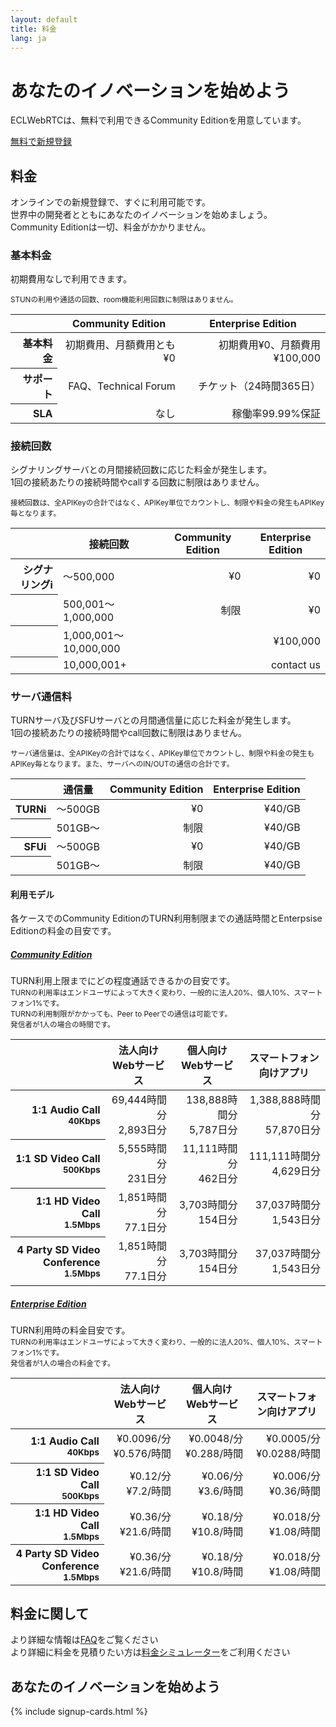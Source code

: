 ```yaml
---
layout: default
title: 料金
lang: ja
---
```


<div class="jumbotron">
  <h1 class="display-4">あなたのイノベーションを始めよう</h1>
  <p class="lead">ECLWebRTCは、無料で利用できるCommunity Editionを用意しています。</p>
  <p class="lead">
  <a class="btn btn-primary btn-lg" href="#" role="button">無料で新規登録</a>
  </p>
</div>


## 料金

オンラインでの新規登録で、すぐに利用可能です。<br>
世界中の開発者とともにあなたのイノベーションを始めましょう。<br>
Community Editionは一切、料金がかかりません。

### 基本料金

初期費用なしで利用できます。  

<small class="text-muted">STUNの利用や通話の回数、room機能利用回数に制限はありません。</small>

<table class="table table-sm">
  <thead>
    <tr>
      <th></th>
      <th class="text-right">Community Edition</th>
      <th class="text-right">Enterprise Edition</th>
    </tr>
  </thead>
    <tbody align="right">
      <tr>
        <th scope="row">基本料金</th>
        <td>初期費用、月額費用とも¥0</td>
        <td>初期費用¥0、月額費用¥100,000</td>
      </tr>
      <tr>
        <th scope="row">サポート</th>
        <td>FAQ、Technical Forum</td>
        <td>チケット（24時間365日）</td>
      </tr>
      <tr>
        <th scope="row">SLA</th>
        <td>なし</td>
        <td>稼働率99.99%保証</td>
    </tr>
  </tbody>
</table>

### 接続回数

シグナリングサーバとの月間接続回数に応じた料金が発生します。<br>
1回の接続あたりの接続時間やcallする回数に制限はありません。

<small class="text-muted">接続回数は、全APIKeyの合計ではなく、APIKey単位でカウントし、制限や料金の発生もAPIKey毎となります。</small>

<table class="table table-sm">
<thead>
  <tr>
    <th></th>
    <th>接続回数</th>
    <th class="text-right">Community Edition</th>
    <th class="text-right">Enterprise Edition</th>
  </tr>
</thead>
<tbody align="right">
  <tr>
    <th scope="row">シグナリング<span class="badge badge-pill badge-info" data-toggle="tooltip" data-placement="top" title="シグナリング: 端末間で通信を行う際に、シグナリングサーバを介してお互いのIPアドレスやコーデックなど情報の交換を行います。">i</span></th>
    <td align="left">〜500,000</td>
    <td>¥0</td>
    <td>¥0</td>
  </tr>
  <tr>
    <th scope="row"></th>
    <td align="left">500,001〜1,000,000</td>
    <td>制限</td>
    <td>¥0</td>
  </tr>
  <tr>
    <th scope="row"></th>
    <td align="left">1,000,001〜10,000,000</td>
    <td></td>
    <td>¥100,000</td>
  </tr>
  <tr>
    <th scope="row"></th>
    <td align="left">10,000,001+</td>
    <td></td>
    <td>contact us</td>
  </tr>
</tbody>
</table>


### サーバ通信料

TURNサーバ及びSFUサーバとの月間通信量に応じた料金が発生します。<br>
1回の接続あたりの接続時間やcall回数に制限はありません。

<small class="text-muted">サーバ通信量は、全APIKeyの合計ではなく、APIKey単位でカウントし、制限や料金の発生もAPIKey毎となります。また、サーバへのIN/OUTの通信の合計です。</small>

<table class="table table-sm">
<thead>
  <tr>
    <th></th>
    <th>通信量</th>
    <th class="text-right">Community Edition</th>
    <th class="text-right">Enterprise Edition</th>
  </tr>
</thead>
<tbody align="right">
  <tr>
    <th scope="row">TURN<span class="badge badge-pill badge-info" data-toggle="tooltip" data-placement="top" title="TURN: Peer to Peerでの通信が確立できない環境で、TURNサーバを中継することによりNAT越えを実現します。">i</span></th>
    <td align="left">〜500GB</td>
    <td>¥0</td>
    <td>¥40/GB</td>
  </tr>
  <tr>
    <th scope="row"></th>
    <td align="left">501GB〜</td>
    <td>制限</td>
    <td>¥40/GB</td>
  </tr>
  <tr>
    <th scope="row">SFU<span class="badge badge-pill badge-info" data-toggle="tooltip" data-placement="top" title="SFU: 映像の送信をSFUサーバが代行することで、端末のCPUやネットワーク負荷を抑え、多人数での通話や配信を実現します。">i</span></th>
    <td align="left">〜500GB</td>
    <td>¥0</td>
    <td>¥40/GB</td>
  </tr>
  <tr>
    <th scope="row"></th>
    <td align="left">501GB〜</td>
    <td>制限</td>
    <td>¥40/GB</td>
  </tr>
</tbody>
</table>


#### 利用モデル
各ケースでのCommunity EditionのTURN利用制限までの通話時間とEnterpsise Editionの料金の目安です。

<div id="accordion" role="tablist" aria-multiselectable="true">
  <div class="card">
    <a data-toggle="collapse" data-parent="#accordion" href="#collapseOne" aria-expanded="true" aria-controls="collapseOne">
      <div class="card-header" role="tab" id="headingOne">
        <h5 class="mb-0">
          Community Edition
          <i class="fa fa-chevron-up pull-right" aria-hidden="true"></i>
        </h5>
      </div>
    </a>
    <div id="collapseOne" class="collapse show" role="tabpanel" aria-labelledby="headingOne">
      <div class="card-block">
        TURN利用上限までにどの程度通話できるかの目安です。<br>
        <small class="text-muted">TURNの利用率はエンドユーザによって大きく変わり、一般的に法人20%、個人10%、スマートフォン1%です。<br>TURNの利用制限がかかっても、Peer to Peerでの通信は可能です。<br>発信者が1人の場合の時間です。</small>
        <table class="table table-sm">
        <thead>
          <tr>
            <th></th>
            <th class="text-right">法人向けWebサービス</th>
            <th class="text-right">個人向けWebサービス</th>
            <th class="text-right">スマートフォン向けアプリ</th>
          </tr>
        </thead>
        <tbody align="right">
          <tr>
            <th scope="row">1:1 Audio Call<br><small>40Kbps</small></th>
            <td>69,444時間分<br>2,893日分</td>
            <td>138,888時間分<br>5,787日分</td>
            <td>1,388,888時間分<br>57,870日分</td>
          </tr>
          <tr>
            <th scope="row">1:1 SD Video Call<br><small>500Kbps</small></th>
            <td>5,555時間分<br>231日分</td>
            <td>11,111時間分<br>462日分</td>
            <td>111,111時間分<br>4,629日分</td>
          </tr>
          <tr>
            <th scope="row">1:1 HD Video Call<br><small>1.5Mbps</small></th>
            <td>1,851時間分<br>77.1日分</td>
            <td>3,703時間分<br>154日分</td>
            <td>37,037時間分<br>1,543日分</td>
          </tr>
          <tr>
            <th scope="row">4 Party SD Video Conference<br><small>1.5Mbps</small></th>
            <td>1,851時間分<br>77.1日分</td>
            <td>3,703時間分<br>154日分</td>
            <td>37,037時間分<br>1,543日分</td>
          </tr>
        </tbody>
        </table>
      </div>
    </div>
  </div>
  <div class="card">
    <a class="collapsed" data-toggle="collapse" data-parent="#accordion" href="#collapseTwo" aria-expanded="false" aria-controls="collapseTwo">
      <div class="card-header" role="tab" id="headingTwo">
        <h5 class="mb-0">
          Enterprise Edition
          <i class="fa fa-chevron-down pull-right" aria-hidden="true"></i>
        </h5>
      </div>
    </a>
    <div id="collapseTwo" class="collapse" role="tabpanel" aria-labelledby="headingTwo">
      <div class="card-block">
        TURN利用時の料金目安です。<br>
        <small class="text-muted">TURNの利用率はエンドユーザによって大きく変わり、一般的に法人20%、個人10%、スマートフォン1%です。<br>発信者が1人の場合の料金です。</small>
        <table class="table table-sm">
        <thead>
          <tr>
            <th></th>
            <th class="text-right">法人向けWebサービス</th>
            <th class="text-right">個人向けWebサービス</th>
            <th class="text-right">スマートフォン向けアプリ</th>
          </tr>
        </thead>
        <tbody align="right">
          <tr>
            <th scope="row">1:1 Audio Call<br><small>40Kbps</small></th>
            <td>¥0.0096/分<br>¥0.576/時間</td>
            <td>¥0.0048/分<br>¥0.288/時間</td>
            <td>¥0.0005/分<br>¥0.0288/時間</td>
          </tr>
          <tr>
            <th scope="row">1:1 SD Video Call<br><small>500Kbps</small></th>
            <td>¥0.12/分<br>¥7.2/時間</td>
            <td>¥0.06/分<br>¥3.6/時間</td>
            <td>¥0.006/分<br>¥0.36/時間</td>
          </tr>
          <tr>
            <th scope="row">1:1 HD Video Call<br><small>1.5Mbps</small></th>
            <td>¥0.36/分<br>¥21.6/時間</td>
            <td>¥0.18/分<br>¥10.8/時間</td>
            <td>¥0.018/分<br>¥1.08/時間</td>
          </tr>
          <tr>
            <th scope="row">4 Party SD Video Conference<br><small>1.5Mbps</small></th>
            <td>¥0.36/分<br>¥21.6/時間</td>
            <td>¥0.18/分<br>¥10.8/時間</td>
            <td>¥0.018/分<br>¥1.08/時間</td>
          </tr>
        </tbody>
        </table>
      </div>
    </div>
  </div>
</div>

## 料金に関して
より詳細な情報は[FAQ]()をご覧ください<br>
より詳細に料金を見積りたい方は[料金シミュレーター]()をご利用ください

## あなたのイノベーションを始めよう

{% include signup-cards.html %}


